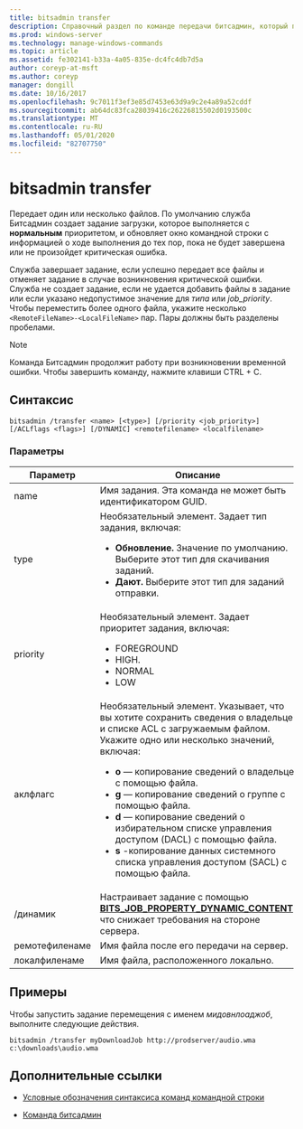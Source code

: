 ```yaml
---
title: bitsadmin transfer
description: Справочный раздел по команде передачи битсадмин, который передает один или несколько файлов.
ms.prod: windows-server
ms.technology: manage-windows-commands
ms.topic: article
ms.assetid: fe302141-b33a-4a05-835e-dc4fc4db7d5a
author: coreyp-at-msft
ms.author: coreyp
manager: dongill
ms.date: 10/16/2017
ms.openlocfilehash: 9c7011f3ef3e85d7453e63d9a9c2e4a89a52cddf
ms.sourcegitcommit: ab64dc83fca28039416c26226815502d0193500c
ms.translationtype: MT
ms.contentlocale: ru-RU
ms.lasthandoff: 05/01/2020
ms.locfileid: "82707750"
---
```

# <a name="bitsadmin-transfer"></a>bitsadmin transfer

Передает один или несколько файлов. По умолчанию служба Битсадмин создает задание загрузки, которое выполняется с **нормальным** приоритетом, и обновляет окно командной строки с информацией о ходе выполнения до тех пор, пока не будет завершена или не произойдет критическая ошибка.

Служба завершает задание, если успешно передает все файлы и отменяет задание в случае возникновения критической ошибки. Служба не создает задание, если не удается добавить файлы в задание или если указано недопустимое значение для *типа* или *job_priority*. Чтобы переместить более одного файла, укажите несколько `<RemoteFileName>-<LocalFileName>` пар. Пары должны быть разделены пробелами.

> [!NOTE]
> Команда Битсадмин продолжит работу при возникновении временной ошибки. Чтобы завершить команду, нажмите клавиши CTRL + C.

## <a name="syntax"></a>Синтаксис

```
bitsadmin /transfer <name> [<type>] [/priority <job_priority>] [/ACLflags <flags>] [/DYNAMIC] <remotefilename> <localfilename>
```

### <a name="parameters"></a>Параметры

| Параметр | Описание |
| --------- | ----------- |
| name | Имя задания. Эта команда не может быть идентификатором GUID. |
| type | Необязательный элемент. Задает тип задания, включая:<ul><li>**Обновление.** Значение по умолчанию. Выберите этот тип для скачивания заданий.</li><li>**Дают.** Выберите этот тип для заданий отправки.</li></ul> |
| priority | Необязательный элемент. Задает приоритет задания, включая:<ul><li>FOREGROUND</li><li>HIGH.</li><li>NORMAL</li><li>LOW</li></ul> |
| аклфлагс | Необязательный элемент. Указывает, что вы хотите сохранить сведения о владельце и списке ACL с загружаемым файлом. Укажите одно или несколько значений, включая:<ul><li>**o** — копирование сведений о владельце с помощью файла.</li><li>**g** — копирование сведений о группе с помощью файла.</li><li>**d** — копирование сведений о избирательном списке управления доступом (DACL) с помощью файла.</li><li>**s** -копирование данных системного списка управления доступом (SACL) с помощью файла.</li></ul> |
| /динамик | Настраивает задание с помощью [**BITS_JOB_PROPERTY_DYNAMIC_CONTENT**](https://docs.microsoft.com/windows/win32/api/bits5_0/ne-bits5_0-bits_job_property_id), что снижает требования на стороне сервера. |
| ремотефиленаме | Имя файла после его передачи на сервер. |
| локалфиленаме | Имя файла, расположенного локально. |

## <a name="examples"></a>Примеры

Чтобы запустить задание перемещения с именем *мидовнлоаджоб*, выполните следующие действия.

```
bitsadmin /transfer myDownloadJob http://prodserver/audio.wma c:\downloads\audio.wma
```

## <a name="additional-references"></a>Дополнительные ссылки

- [Условные обозначения синтаксиса команд командной строки](command-line-syntax-key.md)

- [Команда битсадмин](bitsadmin.md)
